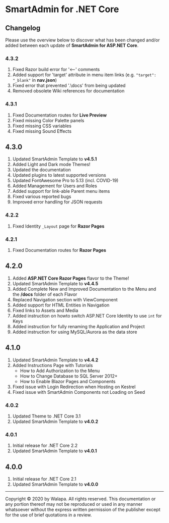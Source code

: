 # SmartAdmin for .NET Core

## Changelog

Please use the overview below to discover what has been changed and/or added between each update of **SmartAdmin for ASP.NET Core**.

### 4.3.2

1. Fixed Razor build error for '<--' comments
1. Added support for 'target' attribute in menu item links (e.g. `"target": "_blank"` in **nav.json**)
1. Fixed error that prevented '.\docs' from being updated
1. Removed obsolete Wiki references for documentation

### 4.3.1

1. Fixed Documentation routes for **Live Preview**
1. Fixed missing Color Palette panels
1. Fixed missing CSS variables
1. Fixed missing Sound Effects

## 4.3.0

1. Updated SmartAdmin Template to **v4.5.1**
1. Added Light and Dark mode Themes!
1. Updated the documentation
1. Updated plugins to latest supported versions
1. Updated FontAwesome Pro to 5.13 (incl. COVID-19)
1. Added Management for Users and Roles
1. Added support for link-able Parent menu items
1. Fixed various reported bugs
1. Improved error handling for JSON requests

### 4.2.2

1. Fixed Identity `_Layout` page for **Razor Pages**

### 4.2.1

1. Fixed Documentation routes for **Razor Pages**

## 4.2.0

1. Added **ASP.NET Core Razor Pages** flavor to the Theme!
1. Updated SmartAdmin Template to **v4.4.5**
1. Added Complete New and Improved Documentation to the Menu and the **/docs** folder of each Flavor
1. Replaced Navigation section with ViewComponent
1. Added support for HTML Entities in Navigation
1. Fixed links to Assets and Media
1. Added instruction on howto switch ASP.NET Core Identity to use `int` for Keys
1. Added instruction for fully renaming the Application and Project
1. Added instruction for using MySQL/Aurora as the data store

## 4.1.0

1. Updated SmartAdmin Template to **v4.4.2**
1. Added Instructions Page with Tutorials
   - How to Add Authorization to the Menu
   - How to Change Database to SQL Server 2012+
   - How to Enable Blazor Pages and Components
1. Fixed issue with Login Redirection when Hosting on Kestrel
1. Fixed issue with SmartAdmin Components not Loading on Seed

### 4.0.2

1. Updated Theme to .NET Core 3.1
1. Updated SmartAdmin Template to **v4.0.2**

### 4.0.1

1. Initial release for .NET Core 2.2
1. Updated SmartAdmin Template to **v4.0.1**

## 4.0.0

1. Initial release for .NET Core 2.1
1. Updated SmartAdmin Template to **v4.0.0**

---

Copyright &copy; 2020 by Walapa. All rights reserved. This documentation or any portion thereof
may not be reproduced or used in any manner whatsoever without the express written permission of the publisher except for the use of brief quotations in a review.
